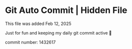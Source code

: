 # Git Auto Commit | Hidden File

This file was added Feb 12, 2025

Just for fun and keeping my daily git commit active 🤪

commit number: 1432617
